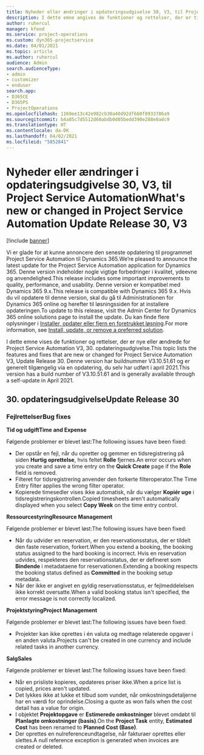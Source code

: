 ```yaml
---
title: Nyheder eller ændringer i opdateringsudgivelse 30, V3, til Project Service Automation
description: I dette emne angives de funktioner og rettelser, der er tilgængelige til Project Service Automation, opdateringsudgivelse 30, V3.
author: ruhercul
manager: kfend
ms.service: project-operations
ms.custom: dyn365-projectservice
ms.date: 04/01/2021
ms.topic: article
ms.author: ruhercul
audience: Admin
search.audienceType:
- admin
- customizer
- enduser
search.app:
- D365CE
- D365PS
- ProjectOperations
ms.openlocfilehash: 1169ee13c42e982cb30a40d92df660f8933786a9
ms.sourcegitcommit: b4a05c7d5512d60abdb0d05bedd390e288e8adc9
ms.translationtype: HT
ms.contentlocale: da-DK
ms.lasthandoff: 04/02/2021
ms.locfileid: "5852841"
---
```

# <a name="whats-new-or-changed-in-project-service-automation-update-release-30-v3"></a><span data-ttu-id="b0a5c-103">Nyheder eller ændringer i opdateringsudgivelse 30, V3, til Project Service Automation</span><span class="sxs-lookup"><span data-stu-id="b0a5c-103">What's new or changed in Project Service Automation Update Release 30, V3</span></span>

[!include [banner](../includes/psa-now-project-operations.md)]

<span data-ttu-id="b0a5c-104">Vi er glade for at kunne annoncere den seneste opdatering til programmet Project Service Automation til Dynamics 365.</span><span class="sxs-lookup"><span data-stu-id="b0a5c-104">We’re pleased to announce the latest update for the Project Service Automation application for Dynamics 365.</span></span> <span data-ttu-id="b0a5c-105">Denne version indeholder nogle vigtige forbedringer i kvalitet, ydeevne og anvendelighed.</span><span class="sxs-lookup"><span data-stu-id="b0a5c-105">This release includes some important improvements to quality, performance, and usability.</span></span> <span data-ttu-id="b0a5c-106">Denne version er kompatibel med Dynamics 365 9.x.</span><span class="sxs-lookup"><span data-stu-id="b0a5c-106">This release is compatible with Dynamics 365 9.x.</span></span> <span data-ttu-id="b0a5c-107">Hvis du vil opdatere til denne version, skal du gå til Administrationen for Dynamics 365 online og herefter til løsningssiden for at installere opdateringen.</span><span class="sxs-lookup"><span data-stu-id="b0a5c-107">To update to this release, visit the Admin Center for Dynamics 365 online solutions page to install the update.</span></span> <span data-ttu-id="b0a5c-108">Du kan finde flere oplysninger i [Installer, opdater eller fjern en foretrukket løsning](https://docs.microsoft.com/power-platform/admin/install-remove-preferred-solution).</span><span class="sxs-lookup"><span data-stu-id="b0a5c-108">For more information, see [Install, update, or remove a preferred solution](https://docs.microsoft.com/power-platform/admin/install-remove-preferred-solution).</span></span>

<span data-ttu-id="b0a5c-109">I dette emne vises de funktioner og rettelser, der er nye eller ændrede for Project Service Automation V3, 30. opdateringsudgivelse.</span><span class="sxs-lookup"><span data-stu-id="b0a5c-109">This topic lists the features and fixes that are new or changed for Project Service Automation V3, Update Release 30.</span></span> <span data-ttu-id="b0a5c-110">Denne version har buildnummer V3.10.51.61 og er generelt tilgængelig via en opdatering, du selv har udført i april 2021.</span><span class="sxs-lookup"><span data-stu-id="b0a5c-110">This version has a build number of V3.10.51.61 and is generally available through a self-update in April 2021.</span></span>

## <a name="update-release-30"></a><span data-ttu-id="b0a5c-111">30. opdateringsudgivelse</span><span class="sxs-lookup"><span data-stu-id="b0a5c-111">Update Release 30</span></span>

### <a name="bug-fixes"></a><span data-ttu-id="b0a5c-112">Fejlrettelser</span><span class="sxs-lookup"><span data-stu-id="b0a5c-112">Bug fixes</span></span>

<span data-ttu-id="b0a5c-113">**Tid og udgift**</span><span class="sxs-lookup"><span data-stu-id="b0a5c-113">**Time and Expense**</span></span>

<span data-ttu-id="b0a5c-114">Følgende problemer er blevet løst:</span><span class="sxs-lookup"><span data-stu-id="b0a5c-114">The following issues have been fixed:</span></span>

- <span data-ttu-id="b0a5c-115">Der opstår en fejl, når du opretter og gemmer en tidsregistrering på siden **Hurtig oprettelse**, hvis feltet **Rolle** fjernes.</span><span class="sxs-lookup"><span data-stu-id="b0a5c-115">An error occurs when you create and save a time entry on the **Quick Create** page if the **Role** field is removed.</span></span>
- <span data-ttu-id="b0a5c-116">Filteret for tidsregistrering anvender den forkerte filteroperator.</span><span class="sxs-lookup"><span data-stu-id="b0a5c-116">The Time Entry filter applies the wrong filter operator.</span></span>
- <span data-ttu-id="b0a5c-117">Kopierede timesedler vises ikke automatisk, når du vælger **Kopiér uge** i tidsregistreringskontrollen.</span><span class="sxs-lookup"><span data-stu-id="b0a5c-117">Copied timesheets aren't automatically displayed when you select **Copy Week** on the time entry control.</span></span>

<span data-ttu-id="b0a5c-118">**Ressourcestyring**</span><span class="sxs-lookup"><span data-stu-id="b0a5c-118">**Resource Management**</span></span>

<span data-ttu-id="b0a5c-119">Følgende problemer er blevet løst:</span><span class="sxs-lookup"><span data-stu-id="b0a5c-119">The following issues have been fixed:</span></span>

- <span data-ttu-id="b0a5c-120">Når du udvider en reservation, er den reservationsstatus, der er tildelt den faste reservation, forkert.</span><span class="sxs-lookup"><span data-stu-id="b0a5c-120">When you extend a booking, the booking status assigned to the hard booking is incorrect.</span></span> <span data-ttu-id="b0a5c-121">Hvis en reservation udvides, respekteres den reservationsstatus, der er defineret som **Bindende** i metadataene for reservationen.</span><span class="sxs-lookup"><span data-stu-id="b0a5c-121">Extending a booking respects the booking status defined as **Committed** in the booking setup metadata.</span></span>
- <span data-ttu-id="b0a5c-122">Når der ikke er angivet en gyldig reservationsstatus, er fejlmeddelelsen ikke korrekt oversatte.</span><span class="sxs-lookup"><span data-stu-id="b0a5c-122">When a valid booking status isn't specified, the error message is not correctly localized.</span></span>

<span data-ttu-id="b0a5c-123">**Projektstyring**</span><span class="sxs-lookup"><span data-stu-id="b0a5c-123">**Project Management**</span></span>

<span data-ttu-id="b0a5c-124">Følgende problemer er blevet løst:</span><span class="sxs-lookup"><span data-stu-id="b0a5c-124">The following issues have been fixed:</span></span>

- <span data-ttu-id="b0a5c-125">Projekter kan ikke oprettes i én valuta og medtage relaterede opgaver i en anden valuta.</span><span class="sxs-lookup"><span data-stu-id="b0a5c-125">Projects can't be created in one currency and include related tasks in another currency.</span></span>

<span data-ttu-id="b0a5c-126">**Salg**</span><span class="sxs-lookup"><span data-stu-id="b0a5c-126">**Sales**</span></span>

<span data-ttu-id="b0a5c-127">Følgende problemer er blevet løst:</span><span class="sxs-lookup"><span data-stu-id="b0a5c-127">The following issues have been fixed:</span></span>

- <span data-ttu-id="b0a5c-128">Når en prisliste kopieres, opdateres priser ikke.</span><span class="sxs-lookup"><span data-stu-id="b0a5c-128">When a price list is copied, prices aren't updated.</span></span>
- <span data-ttu-id="b0a5c-129">Det lykkes ikke at lukke et tilbud som vundet, når omkostningsdetaljerne har en værdi for oprindelse.</span><span class="sxs-lookup"><span data-stu-id="b0a5c-129">Closing a quote as won fails when the cost detail has a value for origin.</span></span>
- <span data-ttu-id="b0a5c-130">I objektet **Projektopgave** er **Estimerede omkostninger** blevet omdøbt til **Planlagte omkostninger (basis)**.</span><span class="sxs-lookup"><span data-stu-id="b0a5c-130">On the **Project Task** entity, **Estimated Cost** has been renamed to **Planned Cost (Base)**.</span></span>
- <span data-ttu-id="b0a5c-131">Der oprettes en nulreferenceundtagelse, når fakturaer oprettes eller slettes.</span><span class="sxs-lookup"><span data-stu-id="b0a5c-131">A null reference exception is generated when invoices are created or deleted.</span></span>
